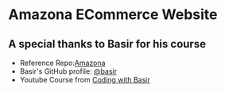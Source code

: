# Amazona ECommerce Website

## A special thanks to Basir for his course 
- Reference Repo:[Amazona](https://github.com/basir/amazona)
- Basir's GitHub profile: [@basir](https://github.com/basir)
- Youtube Course from [Coding with Basir](https://www.youtube.com/watch?v=TRCDsB9i3bI&t=112s)